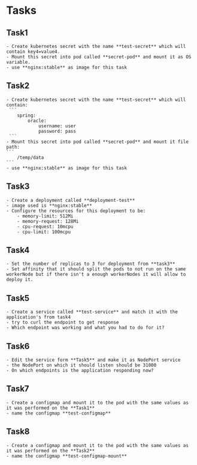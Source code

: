 # Tasks
## Task1
    - Create kubernetes secret with the name **test-secret** which will contain key4=value4. 
    - Mount this secret into pod called **secret-pod** and mount it as OS variable.
    - use **nginx:stable** as image for this task
## Task2
    - Create kubernetes secret with the name **test-secret** which will contain:
     ```
        spring:
            oracle:
                username: user
                password: pass            
     ```
    - Mount this secret into pod called **secret-pod** and mount it file path:
    ```
        /temp/data
    ```
    - use **nginx:stable** as image for this task
## Task3
    - Create a deployment called **deployment-test**
    - image used is **nginx:stable**
    - Configure the resources for this deployment to be:
        - memory-limit: 512Mi
        - memory-request: 128Mi
        - cpu-request: 10mcpu
        - cpu-limit: 100mcpu
## Task4
    - Set the number of replicas to 3 for deployment from **task3**
    - Set affinity that it should split the pods to not run on the same workerNode but if there isn't a enough workerNodes it will allow to deploy it.
## Task5
    - Create a service called **test-service** and match it with the application's from task4
    - try to curl the endpoint to get response
    - Which endpoint was working and what you had to do for it?
## Task6    
    - Edit the service form **Task5** and make it as NodePort service
    - the NodePort on which it should listen should be 31000
    - On which endpoints is the application responding now?
## Task7
    - Create a configmap and mount it to the pod with the same values as it was performed on the **Task1**
    - name the configmap **test-configmap**
## Task8    
    - Create a configmap and mount it to the pod with the same values as it was performed on the **Task2**
    - name the configmap **test-configmap-mount**
